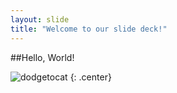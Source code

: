 ```yaml
---
layout: slide
title: "Welcome to our slide deck!"
---
```


##Hello, World!

![dodgetocat](https://octodex.github.com/images/dodgetocat_v2.png)
{: .center}
